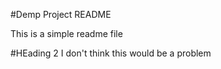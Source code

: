 #Demp Project README

This is a simple readme file

#HEading 2
I don't think this would be a problem
